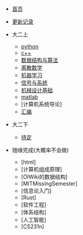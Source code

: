 * [首页]()
* [更新记录](md/essay/更新记录.md)

* 大二上
    * [python](md/essay/python.md)   
    * [c++](md/essay/c++.md)
    * [数据结构与算法](md/essay/数据结构与算法.md)
    * [离散数学](md/essay/离散数学.md)
    * [机器学习](md/essay/机器学习.md)
    * [信号与系统](md/essay/信号与系统.md)
    * [机械设计基础](md/essay/机械设计基础.md)
    * [matlab](md/essay/matlab.md)
    * [计算机系统导论]
    * [汇编](md/essay/汇编.md)

* 大二下
    * [待定]()

* 随缘完成(大概率不会做)
    * [html]
    * [计算机组成原理]
    * [OIWiki的数据结构]
    * [MITMissingSemester]
    * [信息论入门]
    * [Rust]
    * [软件工程]
    * [体系结构]
    * [人工智能]
    * [CS231n]
  